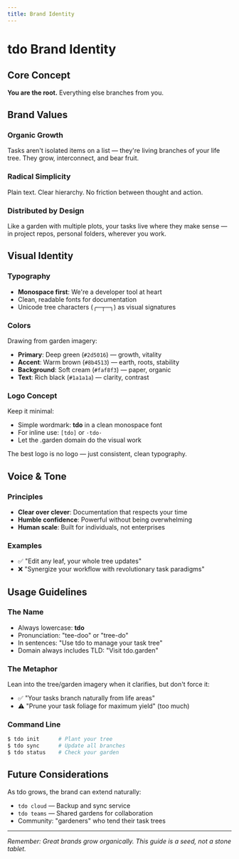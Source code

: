 ```yaml
---
title: Brand Identity
---
```


# tdo Brand Identity

## Core Concept

**You are the root.** Everything else branches from you.

## Brand Values

### Organic Growth
Tasks aren't isolated items on a list — they're living branches of your life tree. They grow, interconnect, and bear fruit.

### Radical Simplicity
Plain text. Clear hierarchy. No friction between thought and action.

### Distributed by Design
Like a garden with multiple plots, your tasks live where they make sense — in project repos, personal folders, wherever you work.

## Visual Identity

### Typography
- **Monospace first**: We're a developer tool at heart
- Clean, readable fonts for documentation
- Unicode tree characters (╭─┬─╮) as visual signatures

### Colors
Drawing from garden imagery:
- **Primary**: Deep green (`#2d5016`) — growth, vitality
- **Accent**: Warm brown (`#8b4513`) — earth, roots, stability  
- **Background**: Soft cream (`#faf8f3`) — paper, organic
- **Text**: Rich black (`#1a1a1a`) — clarity, contrast

### Logo Concept

Keep it minimal:
- Simple wordmark: **tdo** in a clean monospace font
- For inline use: `[tdo]` or `·tdo·`
- Let the .garden domain do the visual work

The best logo is no logo — just consistent, clean typography.

## Voice & Tone

### Principles
- **Clear over clever**: Documentation that respects your time
- **Humble confidence**: Powerful without being overwhelming
- **Human scale**: Built for individuals, not enterprises

### Examples
- ✅ "Edit any leaf, your whole tree updates"
- ❌ "Synergize your workflow with revolutionary task paradigms"

## Usage Guidelines

### The Name
- Always lowercase: **tdo**
- Pronunciation: "tee-doo" or "tree-do"
- In sentences: "Use tdo to manage your task tree"
- Domain always includes TLD: "Visit tdo.garden"

### The Metaphor
Lean into the tree/garden imagery when it clarifies, but don't force it:
- ✅ "Your tasks branch naturally from life areas"
- ⚠️ "Prune your task foliage for maximum yield" (too much)

### Command Line
```bash
$ tdo init      # Plant your tree
$ tdo sync      # Update all branches
$ tdo status    # Check your garden
```

## Future Considerations

As tdo grows, the brand can extend naturally:
- `tdo cloud` — Backup and sync service
- `tdo teams` — Shared gardens for collaboration
- Community: "gardeners" who tend their task trees

---

*Remember: Great brands grow organically. This guide is a seed, not a stone tablet.*